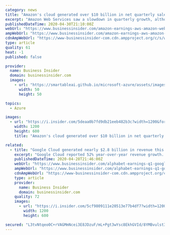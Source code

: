 ```yaml
---
category: news
title: "Amazon's cloud generated over $10 billion in net quarterly sales for the first time ever — up 33% from a year ago"
excerpt: "Amazon Web Services saw a slowdown in quarterly growth, although it still has a larger cloud market share than rivals Microsoft and Google Cloud."
publishedDateTime: 2020-04-30T21:10:00Z
webUrl: "https://www.businessinsider.com/amazon-earnings-aws-amazon-web-services-10-billion-quarterly-revenue-2020-4"
ampWebUrl: "https://www.businessinsider.com/amazon-earnings-aws-amazon-web-services-10-billion-quarterly-revenue-2020-4?amp"
cdnAmpWebUrl: "https://www-businessinsider-com.cdn.ampproject.org/c/s/www.businessinsider.com/amazon-earnings-aws-amazon-web-services-10-billion-quarterly-revenue-2020-4?amp"
type: article
quality: 61
heat: -1
published: false

provider:
  name: Business Insider
  domain: businessinsider.com
  images:
    - url: "https://smartableai.github.io/microsoft-azure/assets/images/organizations/businessinsider.com-50x50.jpg"
      width: 50
      height: 50

topics:
  - Azure

images:
  - url: "https://i.insider.com/5deaa0b7fd9db21eeb482b3c?width=1200&format=jpeg"
    width: 1200
    height: 600
    title: "Amazon's cloud generated over $10 billion in net quarterly sales for the first time ever — up 33% from a year ago"

related:
  - title: "Google Cloud generated nearly $2.8 billion in revenue this quarter, up 52% from a year ago"
    excerpt: "Google Cloud reported 52% year-over-year revenue growth. Google Cloud CEO Thomas Kurian has previously spoken about plans to triple its salesforce."
    publishedDateTime: 2020-04-28T21:46:00Z
    webUrl: "https://www.businessinsider.com/alphabet-earnings-q1-google-cloud-revenue-2020-4"
    ampWebUrl: "https://www.businessinsider.com/alphabet-earnings-q1-google-cloud-revenue-2020-4?amp"
    cdnAmpWebUrl: "https://www-businessinsider-com.cdn.ampproject.org/c/s/www.businessinsider.com/alphabet-earnings-q1-google-cloud-revenue-2020-4?amp"
    type: article
    provider:
      name: Business Insider
      domain: businessinsider.com
    quality: 72
    images:
      - url: "https://i.insider.com/5cf9809111e20513e77b4df7?width=1200&format=jpeg"
        width: 1200
        height: 600

secured: "L3tvNtqeo0C+rVAGMmNcei3E8JDzuF/mL+Pgt3wYsc8EkhGVId/8YMBvulst3VOzy3ay7AbVlyX/XWj//3k7U+aqxUT13mJlwnkQ0KP4b5KcoyJygnUDRHS7mA94iDFXyGR9dibTsYT1K+8hHqw9y97l6XmjVq8G8HYUZ4Dktp0rWfIlar2FU9juiMJmOaDwc7nvrWsGOLyEv96Duz3BD7g2CueghBuXyp77gXu4jiWp65TCnBl9SQnN0MqHgJFWwJVhbnBfNhw6GW6N5XakrUxir4jp2j3vI+SNAyXwTCNNOVCvkPXyCDpzpBgARlMA;+3QQUVacHCSgqtqGMLzilg=="
---
```


